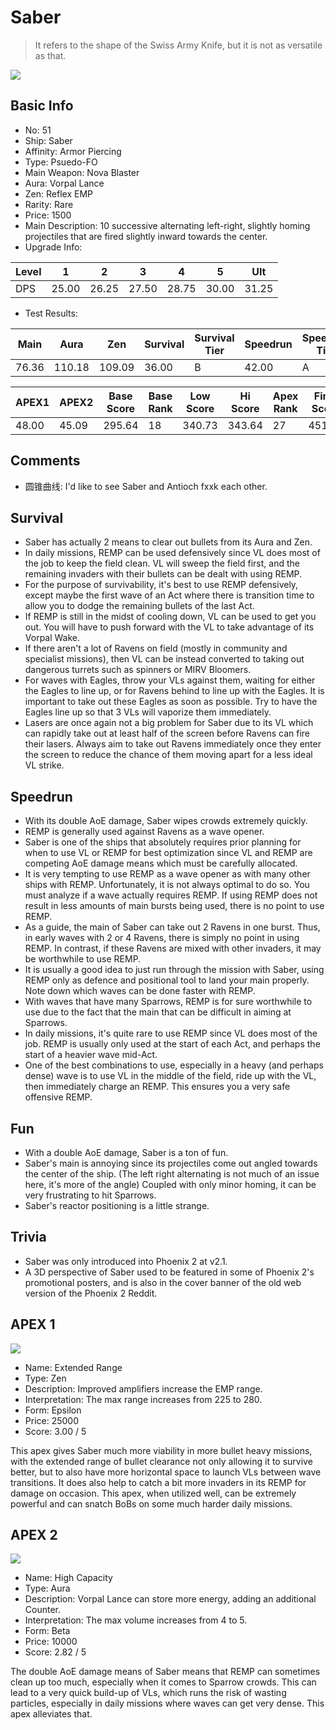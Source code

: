# Saber

> It refers to the shape of the Swiss Army Knife, but it is not as versatile as that.

<img src="/ships/ship_51.png" style={{zoom:1}}/>

## Basic Info

- No: 51
- Ship: Saber
- Affinity: Armor Piercing
- Type: Psuedo-FO
- Main Weapon: Nova Blaster
- Aura: Vorpal Lance
- Zen: Reflex EMP
- Rarity: Rare
- Price: 1500
- Main Description: 10 successive alternating left-right, slightly homing projectiles that are fired slightly inward towards the center.
- Upgrade Info: 

| Level | 1 | 2 | 3 | 4 | 5 | Ult |
|--|--|--|--|--|--|--|
| DPS | 25.00 | 26.25 | 27.50 | 28.75 | 30.00 | 31.25 |

- Test Results: 

| Main | Aura | Zen | Survival | Survival Tier | Speedrun | Speedrun Tier | Fun | Fun Tier |
|--|--|--|--|--|--|--|--|--|
| 76.36 | 110.18 | 109.09 | 36.00 | B | 42.00 | A | 30.00 | B- |

| APEX1 | APEX2 | Base Score | Base Rank | Low Score | Hi Score | Apex Rank | Final Score | FinalRank |
|--|--|--|--|--|--|--|--|--|
| 48.00 | 45.09 | 295.64 | 18 | 340.73 | 343.64 | 27 | 451.64 | 26 |

## Comments

- 圆锥曲线: I'd like to see Saber and Antioch fxxk each other.

## Survival

- Saber has actually 2 means to clear out bullets from its Aura and Zen.
- In daily missions, REMP can be used defensively since VL does most of the job to keep the field clean. VL will sweep the field first, and the remaining invaders with their bullets can be dealt with using REMP.
- For the purpose of survivability, it's best to use REMP defensively, except maybe the first wave of an Act where there is transition time to allow you to dodge the remaining bullets of the last Act.
- If REMP is still in the midst of cooling down, VL can be used to get you out. You will have to push forward with the VL to take advantage of its Vorpal Wake.
- If there aren't a lot of Ravens on field (mostly in community and specialist missions), then VL can be instead converted to taking out dangerous turrets such as spinners or MIRV Bloomers.
- For waves with Eagles, throw your VLs against them, waiting for either the Eagles to line up, or for Ravens behind to line up with the Eagles. It is important to take out these Eagles as soon as possible. Try to have the Eagles line up so that 3 VLs will vaporize them immediately.
- Lasers are once again not a big problem for Saber due to its VL which can rapidly take out at least half of the screen before Ravens can fire their lasers. Always aim to take out Ravens immediately once they enter the screen to reduce the chance of them moving apart for a less ideal VL strike.

## Speedrun

- With its double AoE damage, Saber wipes crowds extremely quickly.
- REMP is generally used against Ravens as a wave opener.
- Saber is one of the ships that absolutely requires prior planning for when to use VL or REMP for best optimization since VL and REMP are competing AoE damage means which must be carefully allocated.
- It is very tempting to use REMP as a wave opener as with many other ships with REMP. Unfortunately, it is not always optimal to do so. You must analyze if a wave actually requires REMP. If using REMP does not result in less amounts of main bursts being used, there is no point to use REMP.
- As a guide, the main of Saber can take out 2 Ravens in one burst. Thus, in early waves with 2 or 4 Ravens, there is simply no point in using REMP. In contrast, if these Ravens are mixed with other invaders, it may be worthwhile to use REMP.
- It is usually a good idea to just run through the mission with Saber, using REMP only as defence and positional tool to land your main properly. Note down which waves can be done faster with REMP.
- With waves that have many Sparrows, REMP is for sure worthwhile to use due to the fact that the main that can be difficult in aiming at Sparrows.
- In daily missions, it's quite rare to use REMP since VL does most of the job. REMP is usually only used at the start of each Act, and perhaps the start of a heavier wave mid-Act.
- One of the best combinations to use, especially in a heavy (and perhaps dense) wave is to use VL in the middle of the field, ride up with the VL, then immediately charge an REMP. This ensures you a very safe offensive REMP.

## Fun

- With a double AoE damage, Saber is a ton of fun.
- Saber's main is annoying since its projectiles come out angled towards the center of the ship. (The left right alternating is not much of an issue here, it's more of the angle) Coupled with only minor homing, it can be very frustrating to hit Sparrows.
- Saber's reactor positioning is a little strange.

## Trivia

- Saber was only introduced into Phoenix 2 at v2.1.
- A 3D perspective of Saber used to be featured in some of Phoenix 2's promotional posters, and is also in the cover banner of the old web version of the Phoenix 2 Reddit.

## APEX 1

<img src="/ships/ship_51_apex_1.png" style={{zoom:1}}/>

- Name: Extended Range
- Type: Zen
- Description: Improved amplifiers increase the EMP range.
- Interpretation: The max range increases from 225 to 280.
- Form: Epsilon
- Price: 25000
- Score: 3.00 / 5

This apex gives Saber much more viability in more bullet heavy missions, with the extended range of bullet clearance not only allowing it to survive better, but to also have more horizontal space to launch VLs between wave transitions. It does also help to catch a bit more invaders in its REMP for damage on occasion. This apex, when utilized well, can be extremely powerful and can snatch BoBs on some much harder daily missions.

## APEX 2

<img src="/ships/ship_51_apex_2.png" style={{zoom:1}}/>

- Name: High Capacity
- Type: Aura
- Description: Vorpal Lance can store more energy, adding an additional Counter.
- Interpretation: The max volume increases from 4 to 5.
- Form: Beta
- Price: 10000
- Score: 2.82 / 5

The double AoE damage means of Saber means that REMP can sometimes clean up too much, especially when it comes to Sparrow crowds. This can lead to a very quick build-up of VLs, which runs the risk of wasting particles, especially in daily missions where waves can get very dense. This apex alleviates that.
